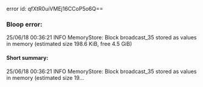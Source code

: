 error id: qfXtR0uiVMEj16CCoP5o6Q==
### Bloop error:

25/06/18 00:36:21 INFO MemoryStore: Block broadcast_35 stored as values in memory (estimated size 198.6 KiB, free 4.5 GiB)
#### Short summary: 

25/06/18 00:36:21 INFO MemoryStore: Block broadcast_35 stored as values in memory (estimated size 19...